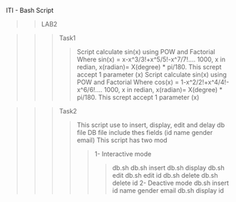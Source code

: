 ITI - Bash Script

>> LAB2

>>> Task1
>>>> Script calculate sin(x) using POW and Factorial Where sin(x) = x-x^3/3!+x^5/5!-x^7/7!.... 1000, x in redian, x(radian)= X(degree) * pi/180. This scrept accept 1 parameter (x)
>>>> Script calculate sin(x) using POW and Factorial Where cos(x) = 1-x^2/2!+x^4/4!-x^6/6!.... 1000, x in redian, x(radian)= X(degree) * pi/180. This scrept accept 1 parameter (x)

>>> Task2
>>>> This script use to insert, display, edit and delay db file
>>>> DB file include thes fields (id name gender email)
>>>> This script has two mod
>>>>> 1- Interactive mode
>>>>>> db.sh
>>>>>> db.sh insert
>>>>>> db.sh display
>>>>>> db.sh edit
>>>>>> db.sh edit id
>>>>>> db.sh delete
>>>>>> db.sh delete id
>>>>> 2- Deactive mode
>>>>>> db.sh insert id name gender email
>>>>>> db.sh display id